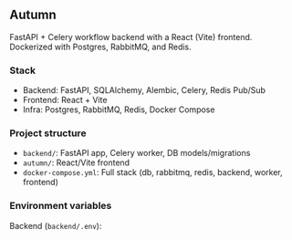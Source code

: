 ## Autumn

FastAPI + Celery workflow backend with a React (Vite) frontend. Dockerized with Postgres, RabbitMQ, and Redis.

### Stack
- Backend: FastAPI, SQLAlchemy, Alembic, Celery, Redis Pub/Sub
- Frontend: React + Vite
- Infra: Postgres, RabbitMQ, Redis, Docker Compose

### Project structure
- `backend/`: FastAPI app, Celery worker, DB models/migrations
- `autumn/`: React/Vite frontend
- `docker-compose.yml`: Full stack (db, rabbitmq, redis, backend, worker, frontend)

### Environment variables

Backend (`backend/.env`):
